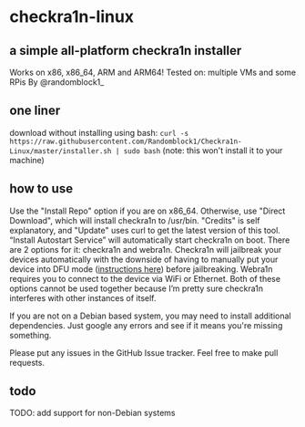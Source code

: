 # checkra1n-linux
## a simple all-platform checkra1n installer
Works on x86, x86\_64, ARM and ARM64!
Tested on: multiple VMs and some RPis
By @randomblock1\_

## one liner
download without installing using bash:
```curl -s https://raw.githubusercontent.com/Randomblock1/Checkra1n-Linux/master/installer.sh | sudo bash```
(note: this won't install it to your machine)

## how to use
Use the "Install Repo" option if you are on x86\_64. Otherwise, use "Direct Download", which will install checkra1n to /usr/bin.
"Credits" is self explanatory, and "Update" uses curl to get the latest version of this tool.
“Install Autostart Service” will automatically start checkra1n on boot. There are 2 options for it: checkra1n and webra1n. Checkra1n will jailbreak your devices automatically with the downside of having to manually put your device into DFU mode ([instructions here](https://www.reddit.com/r/jailbreak/wiki/dfumode)) before jailbreaking. Webra1n requires you to connect to the device via WiFi or Ethernet. Both of these options cannot be used together because I’m pretty sure checkra1n interferes with other instances of itself.

If you are not on a Debian based system, you may need to install additional dependencies. Just google any errors and see if it means you're missing something.

Please put any issues in the GitHub Issue tracker. Feel free to make pull requests.

## todo
TODO: add support for non-Debian systems
